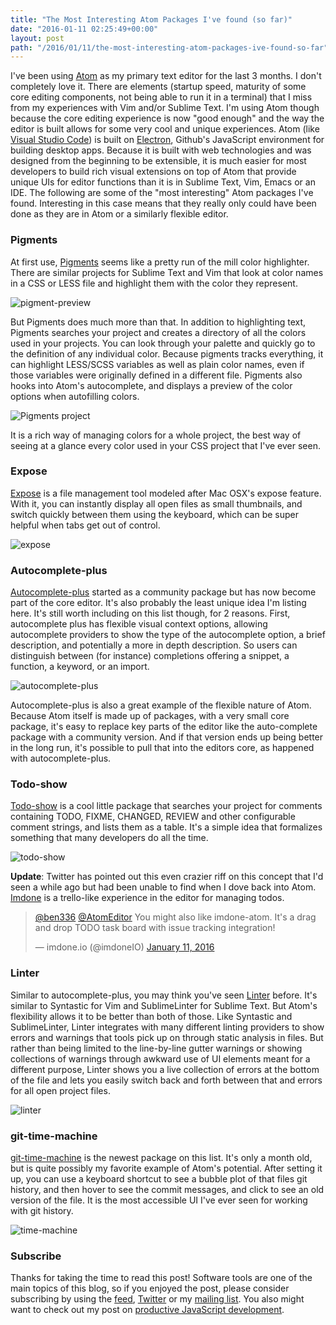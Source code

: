 ```yaml
---
title: "The Most Interesting Atom Packages I've found (so far)"
date: "2016-01-11 02:25:49+00:00"
layout: post
path: "/2016/01/11/the-most-interesting-atom-packages-ive-found-so-far"
---
```


I've been using [Atom][atom] as my primary text editor for the last 3 months.  I don't completely love it.  There are elements (startup speed, maturity of some core editing components, not being able to run it in a terminal) that I miss from my experiences with Vim and/or Sublime Text.  I'm using Atom though because the core editing experience is now "good enough" and the way the editor is built allows for some very cool and unique experiences.  Atom (like [Visual Studio Code][vsc]) is built on [Electron][electron], Github's JavaScript environment for building desktop apps.  Because it is built with web technologies and was designed from the beginning to be extensible, it is much easier for most developers to build rich visual extensions on top of Atom that provide unique UIs for editor functions than it is in Sublime Text, Vim, Emacs or an IDE.  The following are some of the "most interesting" Atom packages I've found.  Interesting in this case means that they really only could have been done as they are in Atom or a similarly flexible editor.


### Pigments

At first use, [Pigments][pigments] seems like a pretty run of the mill color highlighter.  There are similar projects for Sublime Text and Vim that look at color names in a CSS or LESS file and highlight them with the color they represent.

![pigment-preview](/posts/images/color_less_-__Users_Ben_Code_Windsor_wcui_dev_src_wcui_-_Atom.png)

But Pigments does much more than that.  In addition to highlighting text, Pigments searches your project and creates a directory of all the colors used in your projects.  You can look through your palette and quickly go to the definition of any individual color.  Because pigments tracks everything, it can highlight LESS/SCSS variables as well as plain color names, even if those variables were originally defined in a different file.  Pigments also hooks into Atom's autocomplete, and displays a preview of the color options when autofilling colors.

![Pigments project](/posts/images/Palette_-__Users_Ben_Code_Windsor_wcui_dev_src_wcui_-_Atom_and_Editor_-_benmccormick_org.png)

It is a rich way of managing colors for a whole project, the best way of seeing at a glance every color used in your CSS project that I've ever seen.

### Expose

[Expose][expose] is a file management tool modeled after Mac OSX's expose feature.  With it, you can instantly display all open files as small thumbnails, and switch quickly between them using the keyboard, which can be super helpful when tabs get out of control.

![expose](/posts/images/frequency_cap_es6_-__Users_Ben_Code_Windsor_wcui_dev_src_wcui_-_Atom_and_Editor_-_benmccormick_org.png)

### Autocomplete-plus

[Autocomplete-plus][autocomplete] started as a community package but has now become part of the core editor.  It's also probably the least unique idea I'm listing here.  It's still worth including on this list though, for 2 reasons.  First, autocomplete plus has flexible visual context options, allowing autocomplete providers to show the type of the autocomplete option, a brief description, and potentially a more in depth description.  So users can distinguish between (for instance) completions offering a snippet, a function, a keyword, or an import.

![autocomplete-plus](/posts/images/frequency_cap_es6_-__Users_Ben_Code_Windsor_wcui_dev_src_wcui_-_Atom.png)

Autocomplete-plus is also a great example of the flexible nature of Atom.  Because Atom itself is made up of packages, with a very small core package, it's easy to replace key parts of the editor like the auto-complete package with a community version.  And if that version ends up being better in the long run, it's possible to pull that into the editors core, as happened with autocomplete-plus.

### Todo-show

[Todo-show][todo] is a cool little package that searches your project for comments containing TODO, FIXME, CHANGED, REVIEW and other configurable comment strings, and lists them as a table.  It's a simple idea that formalizes something that many developers do all the time.

![todo-show](/posts/images/frequency_cap_es6_-__Users_Ben_Code_Windsor_wcui_dev_src_wcui_-_Atom-1.png)

**Update**:  Twitter has pointed out this even crazier riff on this concept that I'd seen a while ago but had been unable to find when I dove back into Atom.  [Imdone](http://imdone.io/) is a trello-like experience in the editor for managing todos.

<blockquote class="twitter-tweet" lang="en"><p lang="en" dir="ltr"><a href="https://twitter.com/ben336">@ben336</a> <a href="https://twitter.com/AtomEditor">@AtomEditor</a> You might also like imdone-atom. It&#39;s a drag and drop TODO task board with issue tracking integration!</p>&mdash; imdone.io (@imdoneIO) <a href="https://twitter.com/imdoneIO/status/686577997395013633">January 11, 2016</a></blockquote>

### Linter

Similar to autocomplete-plus, you may think you've seen [Linter][linter] before.  It's similar to Syntastic for Vim and SublimeLinter for Sublime Text.  But Atom's flexibility allows it to be better than both of those.  Like Syntastic and SublimeLinter, Linter integrates with many different linting providers to show errors and warnings that tools pick up on through static analysis in files.  But rather than being limited to the line-by-line gutter warnings or showing collections of warnings through awkward use of UI elements meant for a different purpose, Linter shows you a live collection of errors at the bottom of the file and lets you easily switch back and forth between that and errors for all open project files.

![linter](/posts/images/frequency_cap_es6_-__Users_Ben_Code_Windsor_wcui_dev_src_wcui_-_Atom-2.png)

### git-time-machine

[git-time-machine][time-machine] is the newest package on this list.  It's only a month old, but is quite possibly my favorite example of Atom's potential.  After setting it up, you can use a keyboard shortcut to see a bubble plot of that files git history, and then hover to see the commit messages, and click to see an old version of the file.  It is the most accessible UI I've ever seen for working with git history.

![time-machine](/posts/images/Fullscreen_1_10_16__9_24_PM.png)

### Subscribe

Thanks for taking the time to read this post!  Software tools are one of the main topics of this blog, so if you enjoyed the post, please consider subscribing by using the [feed](http://feedpress.me/benmccormick), [Twitter](http://twitter.com/benmccormickorg) or my [mailing list](http://eepurl.com/WFYon). You also might want to check out my post on [productive JavaScript development](http://benmccormick.org/2015/11/25/productive-javascript-development/).






[atom]:https://atom.io/
[vsc]:https://code.visualstudio.com/
[electron]: http://electron.atom.io/
[expose]:https://atom.io/packages/expose
[pigments]:https://github.com/abe33/atom-pigments
[autocomplete]: https://github.com/atom/autocomplete-plus/
[todo]: https://atom.io/packages/todo-show
[linter]: https://atom.io/packages/linter
[time-machine]: https://github.com/littlebee/git-time-machine
